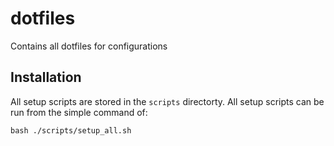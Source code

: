# dotfiles
Contains all dotfiles for configurations

## Installation
All setup scripts are stored in the `scripts` directorty. All setup scripts can be run from the simple command of:

```shell
bash ./scripts/setup_all.sh
```
